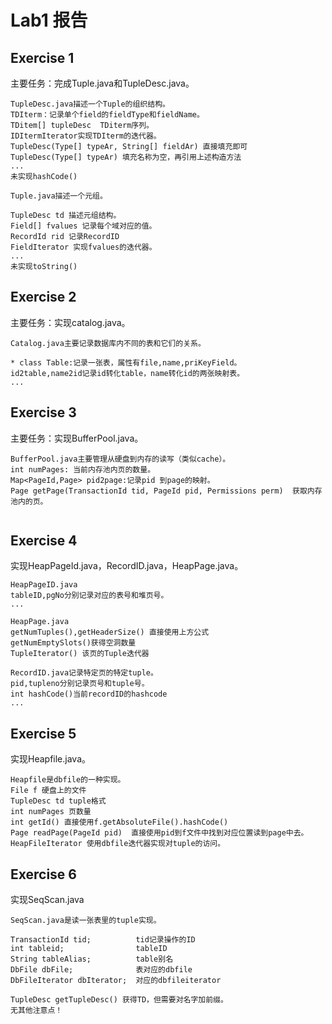 # Lab1 报告

## Exercise 1

主要任务：完成Tuple.java和TupleDesc.java。

```
TupleDesc.java描述一个Tuple的组织结构。
TDIterm：记录单个field的fieldType和fieldName。
TDitem[] tupleDesc  TDiterm序列。
IDItermIterator实现TDIterm的迭代器。
TupleDesc(Type[] typeAr, String[] fieldAr) 直接填充即可
TupleDesc(Type[] typeAr) 填充名称为空，再引用上述构造方法
... 
未实现hashCode()

```

```
Tuple.java描述一个元组。

TupleDesc td 描述元组结构。
Field[] fvalues 记录每个域对应的值。
RecordId rid 记录RecordID
FieldIterator 实现fvalues的迭代器。
...
未实现toString()

```

## Exercise 2

主要任务：实现catalog.java。

```
Catalog.java主要记录数据库内不同的表和它们的关系。

* class Table:记录一张表，属性有file,name,priKeyField。
id2table,name2id记录id转化table，name转化id的两张映射表。
...

```

## Exercise 3

主要任务：实现BufferPool.java。

```
BufferPool.java主要管理从硬盘到内存的读写（类似cache）。
int numPages: 当前内存池内页的数量。
Map<PageId,Page> pid2page:记录pid 到page的映射。
Page getPage(TransactionId tid, PageId pid, Permissions perm)  获取内存池内的页。


```

## Exercise 4

实现HeapPageId.java，RecordID.java，HeapPage.java。

```
HeapPageID.java
tableID,pgNo分别记录对应的表号和堆页号。
...

HeapPage.java
getNumTuples(),getHeaderSize() 直接使用上方公式
getNumEmptySlots()获得空洞数量
TupleIterator() 该页的Tuple迭代器

RecordID.java记录特定页的特定tuple。
pid,tupleno分别记录页号和tuple号。
int hashCode()当前recordID的hashcode
...
```

## Exercise 5

实现Heapfile.java。

```
Heapfile是dbfile的一种实现。
File f 硬盘上的文件
TupleDesc td tuple格式
int numPages 页数量
int getId() 直接使用f.getAbsoluteFile().hashCode()
Page readPage(PageId pid)  直接使用pid到f文件中找到对应位置读到page中去。
HeapFileIterator 使用dbfile迭代器实现对tuple的访问。
```

## Exercise 6

实现SeqScan.java

```
SeqScan.java是读一张表里的tuple实现。

TransactionId tid; 			tid记录操作的ID
int tableid;				tableID
String tableAlias;			table别名
DbFile dbFile;				表对应的dbfile
DbFileIterator dbIterator;  对应的dbfileiterator

TupleDesc getTupleDesc() 获得TD，但需要对名字加前缀。
无其他注意点！
```

